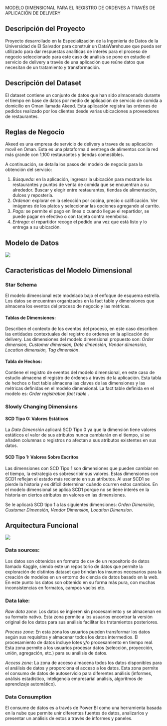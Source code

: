 MODELO DIMENSIONAL PARA EL REGISTRO DE ORDENES A TRAVÉS DE APLICACIÓN DE DELIVERY</h1> 

<h2>Descripción del Proyecto</h2>
<p>Proyecto desarrollado en la Especialización de la Ingeniería de Datos de la Universidad de El Salvador para construir un DataWarehouse que pueda ser utilizado para dar respuestas analíticas de interés para el proceso de negocio seleccionado para este caso de análisis se pone en estudio el servicio de delivery a través de una aplicación que reúne  datos que necesitan de un tratamiento y transformación.</p>

<h2>Descripción del Dataset</h2>
<p>El dataset contiene un conjunto de datos que han sido almacenado durante el tiempo en base de datos por medio de aplicación de servicio de comida a domicilio en Oman llamada Akeed. Esta aplicación registra las ordenes de pedidos realizado por los clientes desde varias ubicaciones a proveedores de restaurantes.</p>

<h2>Reglas de Negocio </h2>
<p>Akeed es una empresa de servicio de delivery a traves de su aplicación movil en Oman. Esta es una plataforma d eentrega de alimentos con la red más grande con 1,100 restaurantes y tiendas comestibles.

A continuación, se detalla los pasos del modelo de negocio para la obtención del servicio:</p>
<ol>
  <li><i>Búsqueda:</i> en la aplicación, ingresar la ubicación para mostrarle los restaurantes y puntos de venta de comida que se encuentran a su alrededor. Buscar y elegir entre restaurantes, tiendas de alimentación, dulces y repostería.</li>
  <li><i>Ordenar:</i> explorar en la selección por cocina, precio o calificación. Ver imágenes de los platos y seleccionar las opciones agregando al carrito.</li>
  <li><i>Pago:</i> se permite el pago en línea o cuando llegue el repartidor, se puede pagar en efectivo o con tarjeta contra reembolso.</li>
  <li><i>Entrega:</i> el repartidor recoge el pedido una vez que está listo y lo entrega a su ubicación.</li>
</ol>

<h2>Modelo de Datos</h2>
<img src="https://user-images.githubusercontent.com/18757517/150695568-5aa53417-e324-48d0-9fe6-a0d4c6b7e4a1.jpeg">

<h2>Caracteristicas del Modelo Dimensional </h2>
<h3>Star Schema</h3>
<p>El modelo dimensional este modelado bajo el enfoque de esquema estrella. Los datos se encuentran organizados en la fact table y dimensiones que almacena los eventos del proceso de negocio y las métricas.</p>

  <h4>Tablas de Dimensiones:</h4>
  <p>Describen el contexto de los eventos del proceso, en este caso describen las entidades contextuales del registro de ordenes en la aplicación de delivery. Las dimensiones del modelo dimensional propuesto son: <i>Order dimension, Customer dimensión, Date dimensión, Vendor dimensión, Location dimensión, Tag dimensión</i>.
</p>
  <h4>Tabla de Hechos:</h4>
<p>Contiene el registro de eventos del modelo dimensional, en este caso de estudio almacena el registro de órdenes a través de la aplicación.
  Esta tabla de hechos o fact table almacena las claves de las dimensiones y las métricas definidas en el modelo dimensional. La fact table definida en el modelo es: <i>Order    registration fact table </i>.

  <h3>Slowly Changing Dimensions</h3>
    <h4>SCD Tipo 0: Valores Estáticos</h4>
    <p>La <i>Date Dimensión </i> aplicará SCD Tipo 0 ya que la dimensión tiene valores estáticos el valor de sus atributos nunca cambiarán en el tiempo, si se añaden columnas o  registros no afectan a sus atributos existentes en sus datos.   </p>
    <h4>SCD Tipo 1: Valores Sobre Escritos</h4>
    <p>Las dimensiones con SCD Tipo 1 son dimensiones que pueden cambiar en el tiempo, la estrategia es sobrescribir sus valores. Estas dimensiones con SCD1 reflejan el estado más reciente en sus atributos. Al usar SCD1 se pierde la historia y es difícil determinar cuándo ocurren estos cambios. En el modelo dimensional se aplica SCD1 porque no se tiene interés en la historia en ciertos atributos en valores en las dimensiones. 

Se le aplicará SCD tipo 1 a las siguientes dimensiones: <i>Orden Dimensión, Customer Dimensión, Vendor Dimensión, Location Dimension</i>.
</p>

<h2>Arquitectura Funcional</h2>
<img src="https://user-images.githubusercontent.com/18757517/150696635-0b4a95d2-5629-4f35-bbd5-f6f543c9c385.png" >

<h3>Data sources:</h3>
<p>Los datos son obtenidos en formato de csv de un repositorio de datos llamado Kaggle, siendo este un repositorio de datos que permite la exploración de distintos dataset que brindan los insumos necesarios para la creación de modelos en un entorno de ciencia de datos basado en la web. En este punto los datos son obtenido en su forma más pura, con muchas inconsistencias en formatos, campos vacíos etc.</p>
<h3>Data lake:</h3>
<p>
  <i>Raw data zone</i>:
Los datos se ingieren sin procesamiento y se almacenan en su formato nativo. Esta zona permite a los usuarios encontrar la versión original de los datos para sus análisis facilitar los tratamientos posteriores.
  
<i>Process zone</i>:
En esta zona los usuarios pueden transformar los datos según sus requisitos y almacenar todos los datos intermedios. El procesamiento de datos incluye lotes y/o procesamiento en tiempo real. Esta zona permite a los usuarios procesar datos (selección, proyección, unión, agregación, etc.) para su análisis de datos.

<i>Access zone</i>:
La zona de acceso almacena todos los datos disponibles para el análisis de datos y proporciona el acceso a los datos. Esta zona permite el consumo de datos de autoservicio para diferentes análisis (informes, análisis estadístico, inteligencia empresarial análisis, algoritmos de aprendizaje automático).
</p>
<h3>Data Consumption</h3>
<p>El consume de datos es a través de Power BI como una herramienta basada en la nube que permite unir diferentes fuentes de datos, analizarlos y presentar un análisis de estos a través de informes y paneles.</p>
